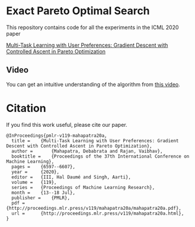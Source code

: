 # Exact Pareto Optimal Search

This repository contains code for all the experiments in the ICML 2020 paper

[Multi-Task Learning with User Preferences: Gradient Descent with Controlled Ascent in Pareto Optimization](https://proceedings.icml.cc/static/paper_files/icml/2020/3635-Paper.pdf)

## Video

You can get an intuitive understanding of the algorithm from [this video](https://www.youtube.com/watch?v=mgxrjGw6WKU&t=5s).


# Citation
If you find this work useful, please cite our paper.

```
@InProceedings{pmlr-v119-mahapatra20a,
  title = 	 {Multi-Task Learning with User Preferences: Gradient Descent with Controlled Ascent in Pareto Optimization},
  author =       {Mahapatra, Debabrata and Rajan, Vaibhav},
  booktitle = 	 {Proceedings of the 37th International Conference on Machine Learning},
  pages = 	 {6597--6607},
  year = 	 {2020},
  editor = 	 {III, Hal Daumé and Singh, Aarti},
  volume = 	 {119},
  series = 	 {Proceedings of Machine Learning Research},
  month = 	 {13--18 Jul},
  publisher =    {PMLR},
  pdf = 	 {http://proceedings.mlr.press/v119/mahapatra20a/mahapatra20a.pdf},
  url = 	 {http://proceedings.mlr.press/v119/mahapatra20a.html},
}
```
